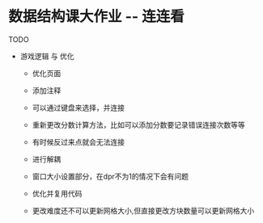 # 数据结构课大作业 -- 连连看

TODO

- 游戏逻辑 与 优化

  - 优化页面
  - 添加注释

  - 可以通过键盘来选择，并连接
  - 重新更改分数计算方法，比如可以添加分数要记录错误连接次数等等
  - 有时候反过来点就会无法连接
  - 进行解耦
  - 窗口大小设置部分，在dpr不为1的情况下会有问题
  - 优化并复用代码
  - 更改难度还不可以更新网格大小,但直接更改方块数量可以更新网格大小